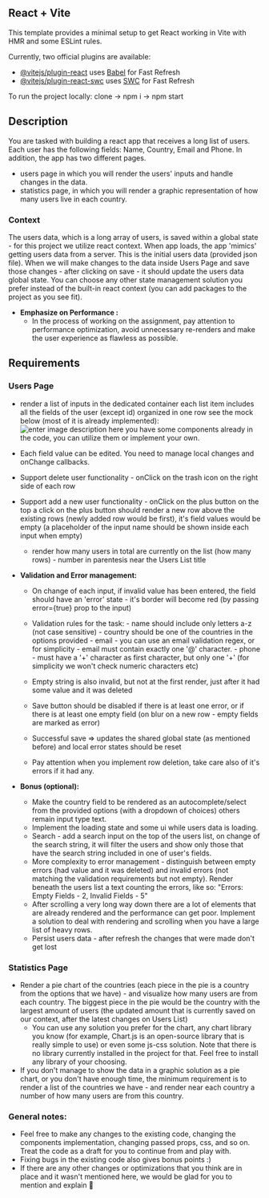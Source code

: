 ## React + Vite

This template provides a minimal setup to get React working in Vite with HMR and some ESLint rules.

Currently, two official plugins are available:

- [@vitejs/plugin-react](https://github.com/vitejs/vite-plugin-react/blob/main/packages/plugin-react/README.md) uses [Babel](https://babeljs.io/) for Fast Refresh
- [@vitejs/plugin-react-swc](https://github.com/vitejs/vite-plugin-react-swc) uses [SWC](https://swc.rs/) for Fast Refresh

To run the project locally: clone -> npm i -> npm start

## Description

You are tasked with building a react app that receives a long list of users.
Each user has the following fields: Name, Country, Email and Phone.
In addition, the app has two different pages.

- users page in which you will render the users' inputs and handle changes in the data.
- statistics page, in which you will render a graphic representation of how many users live in each country.

### Context

The users data, which is a long array of users, is saved within a global state - for this project we utilize react context.
When app loads, the app 'mimics' getting users data from a server. This is the initial users data (provided json file).
When we will make changes to the data inside Users Page and save those changes - after clicking on save - it should update the users data global state.
You can choose any other state management solution you prefer instead of the built-in react context (you can add packages to the project as you see fit).

- **Emphasize on Performance :**
  - In the process of working on the assignment, pay attention to performance optimization, avoid unnecessary re-renders and make the user experience as flawless as possible.

## Requirements

### Users Page

- render a list of inputs in the dedicated container
  each list item includes all the fields of the user (except id) organized in one row
  see the mock below (most of it is already implemented):
  ![enter image description here](https://i2.paste.pics/331ce901a70bc7b64c4cab202d336cd1.png)
  you have some components already in the code, you can utilize them or implement your own.

- Each field value can be edited. You need to manage local changes and onChange callbacks.
- Support delete user functionality - onClick on the trash icon on the right side of each row
- Support add a new user functionality - onClick on the plus button on the top
  a click on the plus button should render a new row above the existing rows (newly added row would be first),
  it's field values would be empty (a placeholder of the input name should be shown inside each input when empty)

  - render how many users in total are currently on the list (how many rows) - number in parentesis near the Users List title

- **Validation and Error management:**

  - On change of each input, if invalid value has been entered, the field should have an 'error' state - it's border will become red (by passing error={true} prop to the input)
  - Validation rules for the task: - name should include only letters a-z (not case sensitive) - country should be one of the countries in the options provided - email - you can use an email validation regex, or for simplicity - email must contain exactly one '@' character. - phone - must have a '+' character as first character, but only one '+' (for simplicity we won't check numeric characters etc)

  - Empty string is also invalid, but not at the first render, just after it had some value and it was deleted
  - Save button should be disabled if there is at least one error, or if there is at least one empty field (on blur on a new row - empty fields are marked as error)
  - Successful save => updates the shared global state (as mentioned before) and local error states should be reset
  - Pay attention when you implement row deletion, take care also of it's errors if it had any.

- **Bonus (optional):**
  - Make the country field to be rendered as an autocomplete/select from the provided options (with a dropdown of choices) others remain input type text.
  - Implement the loading state and some ui while users data is loading.
  - Search - add a search input on the top of the users list, on change of the search string, it will filter the users and show only those that have the search string included in one of user's fields.
  - More complexity to error management - distinguish between empty errors (had value and it was deleted) and invalid errors (not matching the validation requirements but not empty). Render beneath the users list a text counting the errors, like so:
    "Errors: Empty Fields - 2, Invalid Fields - 5"
  - After scrolling a very long way down there are a lot of elements that are already rendered and the performance can get poor. Implement a solution to deal with rendering and scrolling when you have a large list of heavy rows.
  - Persist users data - after refresh the changes that were made don't get lost

### Statistics Page

- Render a pie chart of the countries (each piece in the pie is a country from the options that we have) - and visualize how many users are from each country. The biggest piece in the pie would be the country with the largest amount of users (the updated amount that is currently saved on our context, after the latest changes on Users List)
  - You can use any solution you prefer for the chart, any chart library you know (for example, Chart.js is an open-source library that is really simple to use) or even some js-css solution. Note that there is no library currently installed in the project for that. Feel free to install any library of your choosing.
- If you don't manage to show the data in a graphic solution as a pie chart, or you don't have enough time, the minimum requirement is to render a list of the countries we have - and render near each country a number of how many users are from this country.

### General notes:

- Feel free to make any changes to the existing code, changing the components implementation, changing passed props, css, and so on. Treat the code as a draft for you to continue from and play with.
- Fixing bugs in the existing code also gives bonus points :)
- If there are any other changes or optimizations that you think are in place and it wasn't mentioned here, we would be glad for you to mention and explain 🤩
